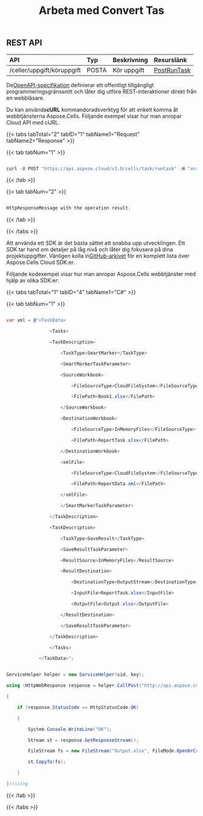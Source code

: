 ﻿---
title: Arbeta med Convert Tas
second_title: Aspose.Cells Cloud Documen
type: docs
url: /sv/tasks/convert/
aliases: [/working-with-convert-task/]
keywords: REST API, task, convert, spreadsheets, exce
description: "Cells.Cloud API för Excel drift: uppgifter stöder konvertering av Excel-fil"
weight: 30
kwords: Excel, Office Moln, REST API, Kalkylblad, PDF, CSV, Json, Markdown, Arbeta med Convert Task
---
## REST API

|**API**|**Typ**|**Beskrivning**|**Resurslänk**|
|:- |:- |:- |:- |
|/celler/uppgift/köruppgift|POSTA|Kör uppgift|[PostRunTask](https://apireference.aspose.cloud/cells/#/Task/PostRunTask)|


 De[OpenAPI-specifikation](https://apireference.aspose.cloud/cells/#/Task/PostRunTask) definierar ett offentligt tillgängligt programmeringsgränssnitt och låter dig utföra REST-interaktioner direkt från en webbläsare.

 Du kan använda**cURL** kommandoradsverktyg för att enkelt komma åt webbtjänsterna Aspose.Cells. Följande exempel visar hur man anropar Cloud API med cURL.

{{< tabs tabTotal="2" tabID="1" tabName1="Request" tabName2="Response" >}}

{{< tab tabNum="1" >}}

```java

curl -X POST "https://api.aspose.cloud/v3.0/cells/task/runtask" -H "accept: application/json" -H "Content-Type: application/json" -H "x-aspose-client: Containerize.Swagger" -d "{<TaskData>\t<Tasks>\t<TaskDescription>\t\t<TaskType>SmartMarker</TaskType>\t\t<SmartMarkerTaskParameter>\t\t<SourceWorkbook>\t\t\t<FileSourceType>CloudFileSystem</FileSourceType>\t\t\t<FilePath>Book1.xlsx</FilePath>\t\t</SourceWorkbook>\t\t<DestinationWorkbook>\t\t\t<FileSourceType>InMemoryFiles</FileSourceType>\t\t\t<FilePath>ReportTask.xlsx</FilePath>\t\t</DestinationWorkbook>\t\t<xmlFile>\t\t\t<FileSourceType>CloudFileSystem</FileSourceType>\t\t\t<FilePath>ReportData.xml</FilePath>\t\t</xmlFile>\t\t</SmartMarkerTaskParameter>\t</TaskDescription>\t<TaskDescription>\t\t<TaskType>SaveResult</TaskType>\t\t<SaveResultTaskParameter>\t\t<ResultSource>InMemoryFiles</ResultSource>\t\t<ResultDestination>\t\t\t<DestinationType>OutputStream</DestinationType>\t\t\t<InputFile>ReportTask.xlsx</InputFile>\t\t\t<OutputFile>Output.xlsx</OutputFile>\t\t</ResultDestination>\t\t</SaveResultTaskParameter>\t</TaskDescription>\t</Tasks></TaskData>}"

```

{{< /tab >}}

{{< tab tabNum="2" >}}

```java

HttpResponseMessage with the operation result.

```

{{< /tab >}}

{{< /tabs >}}

 Att använda ett SDK är det bästa sättet att snabba upp utvecklingen. Ett SDK tar hand om detaljer på låg nivå och låter dig fokusera på dina projektuppgifter. Vänligen kolla in[GitHub-arkivet](https://github.com/aspose-cells-cloud) för en komplett lista över Aspose.Cells Cloud SDK:er.

Följande kodexempel visar hur man anropar Aspose.Cells webbtjänster med hjälp av olika SDK:er:

{{< tabs tabTotal="1" tabID="4" tabName1="C#" >}}

{{< tab tabNum="1" >}}

```csharp

var xml = @"<TaskData>

                <Tasks>

                <TaskDescription>

                    <TaskType>SmartMarker</TaskType>

                    <SmartMarkerTaskParameter>

                    <SourceWorkbook>

                        <FileSourceType>CloudFileSystem</FileSourceType>

                        <FilePath>Book1.xlsx</FilePath>

                    </SourceWorkbook>

                    <DestinationWorkbook>

                        <FileSourceType>InMemoryFiles</FileSourceType>

                        <FilePath>ReportTask.xlsx</FilePath>

                    </DestinationWorkbook>

                    <xmlFile>

                        <FileSourceType>CloudFileSystem</FileSourceType>

                        <FilePath>ReportData.xml</FilePath>

                    </xmlFile>

                    </SmartMarkerTaskParameter>

                </TaskDescription>

                <TaskDescription>

                    <TaskType>SaveResult</TaskType>

                    <SaveResultTaskParameter>

                    <ResultSource>InMemoryFiles</ResultSource>

                    <ResultDestination>

                        <DestinationType>OutputStream</DestinationType>

                        <InputFile>ReportTask.xlsx</InputFile>

                        <OutputFile>Output.xlsx</OutputFile>

                    </ResultDestination>

                    </SaveResultTaskParameter>

                </TaskDescription>

                </Tasks>

            </TaskData>";


ServiceHelper helper = new ServiceHelper(sid, key);

using (HttpWebResponse response = helper.CallPost("http://api.aspose.com/v3.0/cells/task/runtask", xml, "application/xml"))

{

    if (response.StatusCode == HttpStatusCode.OK)

    {

        System.Console.WriteLine("OK");

        Stream st = response.GetResponseStream();

        FileStream fs = new FileStream("Output.xlsx", FileMode.OpenOrCreate);

        st.CopyTo(fs);

    }

}//using


```

{{< /tab >}}

{{< /tabs >}}
